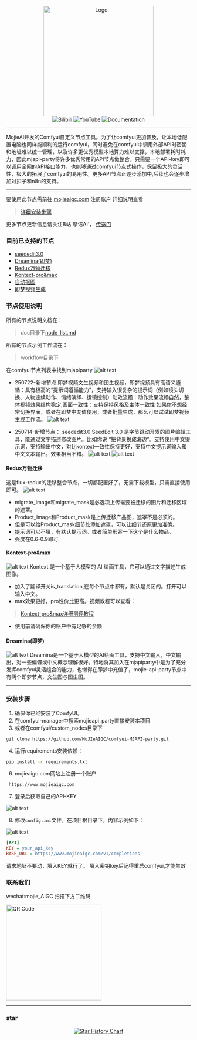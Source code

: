 <div align="center">
    <img src="https://mojie.tos-cn-guangzhou.volces.com/nodes/gitlogo.svg" alt="Logo" style="width: 300px;">
</div>

<div align="center">
    <a href="https://space.bilibili.com/483532108" target="_blank">
        <img src="https://img.shields.io/badge/Bilibili-B站-blue?logo=bilibili" alt="Bilibili">
    </a>
    <a href="#" target="_blank">
        <img src="https://img.shields.io/badge/YouTube-油管-red?logo=youtube" alt="YouTube">
    </a>
    <a href="README_EN.md" target="_blank">
        <img src="https://img.shields.io/badge/Docs-文档-green?logo=readme" alt="Documentation">
    </a>
</div>
  

***  

  MojieAI开发的Comfyui自定义节点工具。为了让comfyui更加普及，让本地低配置电脑也同样能顺利的运行comfyui，同时避免在comfyui中调用外部API时密钥和地址难以统一管理，以及许多更优秀模型本地算力难以支撑，本地部署耗时耗力，因此mjapi-party将许多优秀常用的API节点做整合，只需要一个API-key即可以调用全网的API接口能力，也能够通过comfyui节点式操作，保留极大的灵活性，极大的拓展了comfyui的易用性。更多API节点正逐步添加中,后续也会逐步增加对扣子和n8n的支持。

***
要使用此节点需前往 [mojieaigc.com](https://www.mojieaigc.com/) 注册账户
详细说明查看
> [详细安装步骤](#安装步骤)

更多节点更新信息请关注B站'摩诘AI'，
[传送门](https://space.bilibili.com/483532108)

### 目前已支持的节点
- [seededit3.0](/doc/node_list.md#seededit30)
- [Dreamina(即梦)](/doc/node_list.md#Dreamina(即梦)) 
- [Redux万物迁移](/doc/node_list.md#redux万物迁移)
- [Kontext-pro&max](/doc/node_list.md#Kontext-pro&max)
- [自动抠图](/doc/node_list.md#自动抠图)
- [即梦视频生成](/doc/node_list.md#即梦视频生成)

### 节点使用说明
所有的节点说明文档在：
> doc目录下[node_list.md](doc/node_list.md)

所有的节点示例工作流在：
> workflow目录下

在comfyui节点列表中找到mjapiparty
![alt text](doc/assets/node.png)

- 250722-新增节点
即梦视频文生视频和图生视频，即梦视频具有高语义遵循：具有极高的“提示词遵循能力”，支持输入很复杂的提示词（例如镜头切换、人物连续动作、情绪演绎、运镜控制）动效流畅：动作效果流畅自然，整体视频效果结构稳定,画面一致性：支持保持风格及主体一致性
如果你不想经常切换界面，或者在即梦中充值使用，或者批量生成，那么可以试试即梦视频生成工作流。
![alt text](doc/assets/Dreamina_v.png)


- 250714-新增节点：
seededit3.0
SeedEdit 3.0 是字节跳动开发的图片编辑工具，能通过文字描述修改图片。比如你说 “把背景换成海边”。支持使用中文提示词，支持输出中文，对比kontext一致性保持更好，支持中文提示词输入和中文文本输出。效果相当不错。
![alt text](doc/assets/seed.png)
![alt text](doc/assets/seed2.png)
#### Redux万物迁移
这是flux-redux的迁移整合节点，一切都配置好了，无需下载模型，只需直接使用即可。
![alt text](doc/assets/redux.png)
- migrate_image和migrate_mask是必选项上传需要被迁移的图片和迁移区域的遮罩。
- Product_image和Product_mask是上传迁移产品图，遮罩不是必须的。
- 但是可以给Product_mask细节处添加遮罩，可以让细节还原更加准确。
- 提示词可以不填，有默认提示词。或者简单形容一下这个是什么物品。
- 强度在0.6-0.9即可
#### Kontext-pro&max
![alt text](doc/assets/kontext.png)
Kontext 是一个基于大模型的 AI 绘画工具，它可以通过文字描述生成图像。
- 加入了翻译开关is_translation,在每个节点中都有，默认是关闭的。打开可以输入中文。
- max效果更好，pro性价比更高。视频教程可以查看：
> [Kontext-pro&max详细测评教程](https://www.bilibili.com/video/BV19931zAE4c/?vd_source=25d3add966daa64cbb811354319ec18d#reply268510289936)
- 使用前请确保你的账户中有足够的余额
#### Dreamina(即梦)
![alt text](doc/assets/Dreamina.png)
Dreamina是一个基于大模型的AI绘画工具，支持中文输入，中文输出，对一些偏僻或中文概念理解很好。特地将其加入在mjapiparty中是为了充分发挥comfyui灵活组合的能力，也懒得在即梦中充值了，mojie-api-party节点中有两个即梦节点，文生图与图生图。
***


### 安装步骤
1. 确保你已经安装了ComfyUI。
2. 在comfyui-manager中搜索mojieapi_party直接安装本项目
3. 或者在comfyui/custom_nodes目录下
```plaintext
git clone https://github.com/MoJIeAIGC/comfyui-MJAPI-party.git
```
4. 运行requirements安装依赖：
```bash
pip install -r requirements.txt
```
6. mojieaigc.com网站上注册一个账户
```url 
 https://www.mojieaigc.com
```

7. 登录后获取自己的API-KEY

![alt text](doc/assets/copykey.png)

8. 修改`config.ini`文件，在项目根目录下，内容示例如下：

![alt text](doc/assets/addkey.png)

```ini
[API]
KEY = your_api_key
BASE_URL = https://www.mojieaigc.com/v1/completions
```
请求地址不要动，填入KEY就行了。
填入密钥key后记得重启comfyui,才能生效

### 联系我们
wechat:mojie_AIGC
扫描下方二维码
<div>
    <img src="doc/assets/qr.jpg" alt="QR Code" style="width: 260px;">
</div>
  

***
  
### star
<div align="center">
    <a href="https://star-history.com/#MoJIeAIGC/comfyui-MJAPI-party&Date">
        <img src="https://api.star-history.com/svg?repos=MoJIeAIGC/comfyui-MJAPI-party&type=Date" alt="Star History Chart">
    </a>
</div>
